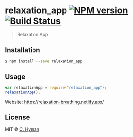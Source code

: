 # relaxation_app [![NPM version](https://badge.fury.io/js/relaxation_app.svg)](https://npmjs.org/package/relaxation_app) [![Build Status](https://travis-ci.org/Connieh1/relaxation_app.svg?branch=master)](https://travis-ci.org/Connieh1/relaxation_app)

> Relaxation App

## Installation

```sh
$ npm install --save relaxation_app
```

## Usage

```js
var relaxationApp = require("relaxation_app");
relaxationApp();
```

Website: https://relaxation-breathing.netlify.app/

## License

MIT © [C. Hyman]()
